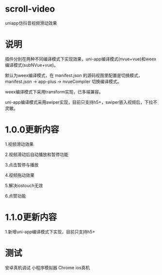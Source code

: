 # scroll-video
uniapp仿抖音视频滑动效果
# 说明
插件分别在两种不同编译模式下实现效果，uni-app编译模式(nvue+vue)和weex编译模式(subNVue+vue)。

默认为weex编译模式，在 manifest.json 的源码视图里配置是切换模式， manifest.json -> app-plus -> nvueCompiler 切换编译模式。

weex编译模式下采用transform实现，已多端兼容。

uni-app编译模式采用swiper实现，目前只支持h5+，swiper嵌入视频后，下拉不灵敏。
# 1.0.0更新内容
1.视频滑动效果

2.视频滑动后自动播放和暂停功能

3.点击暂停与播放

4.视频拖动效果

5.解决iostouch无效

6.点赞功能
# 1.1.0更新内容
1.新增uni-app编译模式下实现，目前只支持h5+
# 测试
安卓真机调试 小程序模拟器 Chrome ios真机
